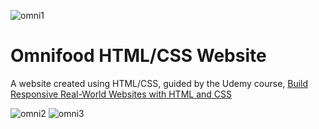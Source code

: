 ![omni1](https://user-images.githubusercontent.com/66145815/128287997-96a64ade-38c9-4a26-a96a-25e92067a990.png)
# Omnifood HTML/CSS Website
A website created using HTML/CSS, guided by the Udemy course, [Build Responsive Real-World Websites with HTML and CSS](https://www.udemy.com/course/design-and-develop-a-killer-website-with-html5-and-css3/)

![omni2](https://user-images.githubusercontent.com/66145815/128288005-d9a57c77-1391-4943-8ad0-389d57d3b2c1.png)
![omni3](https://user-images.githubusercontent.com/66145815/128288010-bafd8c5a-3ac3-4049-a3df-fb6541948218.png)

